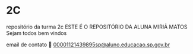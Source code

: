# 2C
repositório da turma 2c
ESTE É O REPOSITÓRIO DA ALUNA MIRIÃ MATOS
Sejam todos bem vindos

email de contato 📧 00001121439895sp@aluno.educacao.sp.gov.br
